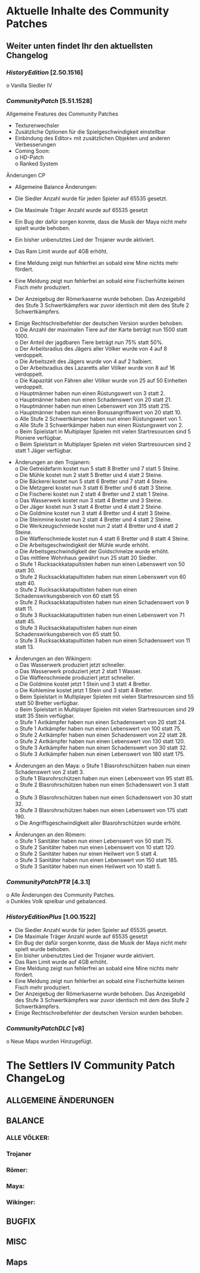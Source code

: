 
# Aktuelle Inhalte des Community Patches
## Weiter unten findet Ihr den aktuellsten Changelog

### *HistoryEdition* [2.50.1516]

o	Vanilla Siedler IV


### *CommunityPatch* [5.51.1528]
Allgemeine Features des Community Patches  
-	Texturenwechsler  
-	Zusätzliche Optionen für die Spielgeschwindigkeit einstellbar  
-	Einbindung des Editor+ mit zusätzlichen Objekten und anderen Verbesserungen  
-	Coming Soon:  
o	HD-Patch  
o	Ranked System  
 
Änderungen CP
-	Allgemeine Balance Änderungen:  
-	Die Siedler Anzahl wurde für jeden Spieler auf 65535 gesetzt.     
-	Die Maximale Träger Anzahl wurde auf 65535 gesetzt    
-	Ein Bug der dafür sorgen konnte, dass die Musik der Maya nicht mehr spielt wurde behoben.    
-	Ein bisher unbenutztes Lied der Trojaner wurde aktiviert.    
-	Das Ram Limit wurde auf 4GB erhöht.     
-	Eine Meldung zeigt nun fehlerfrei an sobald eine Mine nichts mehr fördert.    
-	Eine Meldung zeigt nun fehlerfrei an sobald eine Fischerhütte keinen Fisch mehr produziert.    
-	Der Anzeigebug der Römerkaserne wurde behoben. Das Anzeigebild des Stufe 3 Schwertkämpfers war zuvor identisch mit dem des Stufe 2 Schwertkämpfers.    
-	Einige Rechtschreibefehler der deutschen Version wurden behoben.   
o	Die Anzahl der maximalen Tiere auf der Karte beträgt nun 1500 statt 1000.  
o	Der Anteil der jagdbaren Tiere beträgt nun 75% statt 50%.  
o	Der Arbeitsradius des Jägers aller Völker wurde von 4 auf 8 verdoppelt.  
o	Die Arbeitszeit des Jägers wurde von 4 auf 2 halbiert.  
o	Der Arbeitsradius des Lazaretts aller Völker wurde von 8 auf 16 verdoppelt.  
o	Die Kapazität von Fähren aller Völker wurde von 25 auf 50 Einheiten verdoppelt.  
o	Hauptmänner haben nun einen Rüstungswert von 3 statt 2.  
o	Hauptmänner haben nun einen Schadenswert von 20 statt 21.  
o	Hauptmänner haben nun einen Lebenswert von 315 statt 215.  
o	Hauptmänner haben nun einen Bonusangriffswert von 20 statt 10.  
o	Alle Stufe 2 Schwertkämper haben nun einen Rüstungswert von 1.  
o	Alle Stufe 3 Schwertkämper haben nun einen Rüstungswert von 2.  
o	Beim Spielstart in Multiplayer Spielen mit vielen Startresourcen sind 5 Pioniere verfügbar.  
o	Beim Spielstart in Multiplayer Spielen mit vielen Startresourcen sind 2 statt 1 Jäger verfügbar.  

-	Änderungen an den Trojanern:   
o	Die Getreidefarm kostet nun 5 statt 8 Bretter und 7 statt 5 Steine.  
o	Die Mühle kostet nun 2 statt 5 Bretter und 4 statt 2 Steine.  
o	Die Bäckerei kostet nun 5 statt 6 Bretter und 7 statt 4 Steine.  
o	Die Metzgerei kostet nun 3 statt 6 Bretter und 6 statt 3 Steine.  
o	Die Fischerei kostet nun 2 statt 4 Bretter und 2 statt 1 Steine.  
o	Das Wasserwerk kostet nun 3 statt 4 Bretter und 3 Steine.  
o	Der Jäger kostet nun 3 statt 4 Bretter und 4 statt 2 Steine.  
o	Die Goldmine kostet nun 3 statt 4 Bretter und 4 statt 3 Steine.  
o	Die Steinmine kostet nun 2 statt 4 Bretter und 4 statt 2 Steine.  
o	Die Werkzeugschmiede kostet nun 2 statt 4 Bretter und 4 statt 2 Steine.  
o	Die Waffenschmiede kostet nun 4 statt 6 Bretter und 8 statt 4 Steine.  
o	Die Arbeitsgeschwindigkeit der Mühle wurde erhöht.  
o	Die Arbeitsgeschwindigkeit der Goldschmelze wurde erhöht.  
o	Das mittlere Wohnhaus gewährt nun 25 statt 20 Siedler.  
o	Stufe 1 Rucksackkatapultisten haben nun einen Lebenswert von 50 statt 30.  
o	Stufe 2 Rucksackkatapultisten haben nun einen Lebenswert von 60 statt 40.  
o	Stufe 2 Rucksackkatapultisten haben nun einen Schadenswirkungsbereich von 60 statt 55  
o	Stufe 2 Rucksackkatapultisten haben nun einen Schadenswert von 9 statt 11.  
o	Stufe 3 Rucksackkatapultisten haben nun einen Lebenswert von 71 statt 45.  
o	Stufe 3 Rucksackkatapultisten haben nun einen Schadenswirkungsbereich von 65 statt 50.  
o	Stufe 3 Rucksackkatapultisten haben nun einen Schadenswert von 11 statt 13.  

-	Änderungen an den Wikingern:  
o	Das Wasserwerk produziert jetzt schneller.  
o	Das Wasserwerk produziert jetzt 2 statt 1 Wasser.  
o	Die Waffenschmiede produziert jetzt schneller.  
o	Die Goldmine kostet jetzt 1 Stein und 3 statt 4 Bretter.  
o	Die Kohlemine kostet jetzt 1 Stein und 3 statt 4 Bretter.  
o	Beim Spielstart in Multiplayer Spielen mit vielen Startresourcen sind 55 statt 50 Bretter verfügbar.  
o	Beim Spielstart in Multiplayer Spielen mit vielen Startresourcen sind 29 statt 35 Stein verfügbar.  
o	Stufe 1 Axtkämpfer haben nun einen Schadenswert von 20 statt 24.  
o	Stufe 1 Axtkämpfer haben nun einen Lebenswert von 100 statt 75.  
o	Stufe 2 Axtkämpfer haben nun einen Schadenswert von 22 statt 28.  
o	Stufe 2 Axtkämpfer haben nun einen Lebenswert von 130 statt 120.  
o	Stufe 3 Axtkämpfer haben nun einen Schadenswert von 30 statt 32.  
o	Stufe 3 Axtkämpfer haben nun einen Lebenswert von 180 statt 175.  

-	Änderungen an den Maya:
o	Stufe 1 Blasrohrschützen haben nun einen Schadenswert von 2 statt 3.  
o	Stufe 1 Blasrohrschützen haben nun einen Lebenswert von 95 statt 85.  
o	Stufe 2 Blasrohrschützen haben nun einen Schadenswert von 3 statt 4.  
o	Stufe 3 Blasrohrschützen haben nun einen Schadenswert von 30 statt 32.  
o	Stufe 3 Blasrohrschützen haben nun einen Lebenswert von 175 statt 190.  
o	Die Angriffsgeschwindigkeit aller Blasrohrschützen wurde erhöht.  

-	Änderungen an den Römern:  
o	Stufe 1 Sanitäter haben nun einen Lebenswert von 50 statt 75.  
o	Stufe 2 Sanitäter haben nun einen Lebenswert von 10 statt 120.  
o	Stufe 2 Sanitäter haben nur einen Heilwert von 5 statt 4.  
o	Stufe 3 Sanitäter haben nun einen Lebenswert von 150 statt 185.  
o	Stufe 3 Sanitäter haben nun einen Heilwert von 10 statt 5.  

### *CommunityPatchPTR* [4.3.1]



o	Alle Änderungen des Community Patches.  
o	Dunkles Volk spielbar und gebalanced.  

### *HistoryEditionPlus* [1.00.1522]
  
-	Die Siedler Anzahl wurde für jeden Spieler auf 65535 gesetzt.     
-	Die Maximale Träger Anzahl wurde auf 65535 gesetzt    
-	Ein Bug der dafür sorgen konnte, dass die Musik der Maya nicht mehr spielt wurde behoben.    
-	Ein bisher unbenutztes Lied der Trojaner wurde aktiviert.    
-	Das Ram Limit wurde auf 4GB erhöht.     
-	Eine Meldung zeigt nun fehlerfrei an sobald eine Mine nichts mehr fördert.    
-	Eine Meldung zeigt nun fehlerfrei an sobald eine Fischerhütte keinen Fisch mehr produziert.    
-	Der Anzeigebug der Römerkaserne wurde behoben. Das Anzeigebild des Stufe 3 Schwertkämpfers war zuvor identisch mit dem des Stufe 2 Schwertkämpfers.    
-	Einige Rechtschreibefehler der deutschen Version wurden behoben.   


### *CommunityPatchDLC* [v8]

o	Neue Maps wurden Hinzugefügt.  


# The Settlers IV Community Patch ChangeLog

## ALLGEMEINE ÄNDERUNGEN

## BALANCE

### ALLE VÖLKER:

### Trojaner

### Römer:

### Maya: 

### Wikinger:

## BUGFIX

## MISC

## Maps


  


